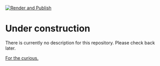 
[![Render and Publish](https://github.com/usyd-soles-edu/soles-handbook-quarto/actions/workflows/quarto-publish.yml/badge.svg)](https://github.com/usyd-soles-edu/soles-handbook-quarto/actions/workflows/quarto-publish.yml)

# Under construction

There is currently no description for this repository. Please check back later.

[For the curious.](https://usyd-soles-edu.github.io/soles-handbook-quarto/)